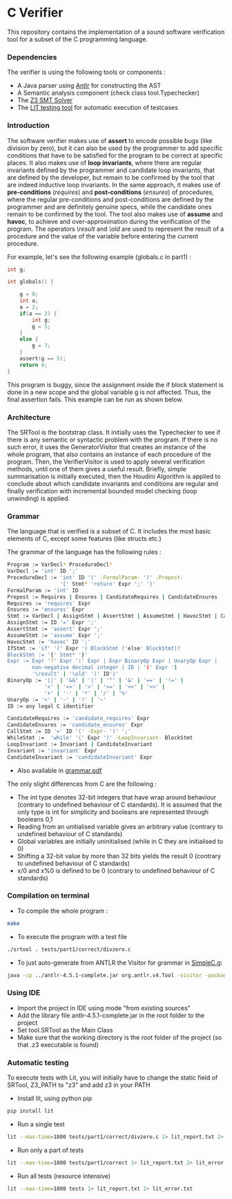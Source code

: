# C Verifier

This repository contains the implementation of a sound software verification tool for a subset of the C programming language.

### Dependencies

The verifier is using the following tools or components :
- A Java parser using [Antlr](http://www.antlr.org/) for constructing the AST
- A Semantic analysis component (check class tool.Typechecker)
- The [Z3 SMT Solver](https://github.com/z3prover/z3/wiki)
- The [LIT testing tool](https://pypi.python.org/pypi/lit) for automatic execution of testcases

### Introduction

The software verifier makes use of **assert** to encode possible bugs (like division by zero), but it can also be used by the programmer to add specific conditions that have to be satisfied for the program to be correct at specific places.
It also makes use of **loop invariants**, where there are regular invariants defined by the programmer and candidate loop invariants, that are defined by the developer, but remain to be confirmed by the tool that are indeed inductive loop invariants.
In the same approach, it makes use of **pre-conditions** (*requires*) and **post-conditions** (*ensures*) of procedures, where the regular pre-conditions and post-conditions are defined by the programmer and are definitely genuine specs, while the candidate ones remain to be confirmed by the tool.
The tool also makes use of **assume** and **havoc**, to achieve and over-approximation during the verification of the program. The operators *\result* and *\old* are used to represent the result of a procedure and the value of the variable before entering the current procedure.

For example, let's see the following example (globals.c in part1) :
```c
int g;

int globals() {

	g = 0;
	int a;
	a = 2;
	if(a == 2) {
		int g;
		g = 5;
	}
	else {
		g = 7;
	}
	assert(g == 5);
	return 0;
}
```
This program is buggy, since the assignment inside the if block statement is done in a new scope and the global variable g is not affected. Thus, the final assertion fails. This example can be run as shown below.

### Architecture

The SRTool is the bootstrap class. It initially uses the Typechecker to see if there is any semantic or syntactic problem with the program. If there is no such error, it uses the GeneratorVisitor that creates an instance of the whole program, that also contains an instance of each procedure of the program. Then, the VerifierVisitor is used to apply several verification methods, until one of them gives a useful result. Briefly, simple summarisation is initially executed, then the Houdini Algorithm is applied to conclude about which candidate invariants and conditions are regular and finally verification with incremental bounded model checking (loop unwinding) is applied.

### Grammar
The language that is verified is a subset of C. It includes the most basic elements of C, except some features (like structs etc.)

The grammar of the language has the following rules :
```sh
Program := VarDecl* ProcedureDecl*
VarDecl := 'int' ID ';'
ProcedureDecl := 'int' ID '(' -FormalParam- ')' -Prepost-
                 '{' Stmt* 'return' Expr ';' '}'
FormalParam := 'int' ID
Prepost := Requires | Ensures | CandidateRequires | CandidateEnsures
Requires := 'requires' Expr
Ensures := 'ensures' Expr
Stmt := VarDecl | AssignStmt | AssertStmt | AssumeStmt | HavocStmt | CallStmt | IfStmt | WhileStmt | BlockStmt
AssignStmt := ID '=' Expr ';'
AssertStmt := 'assert' Expr ';'
AssumeStmt := 'assume' Expr ';'
HavocStmt := 'havoc' ID ';'
IfStmt := 'if' '(' Expr ') BlockStmt ('else' BlockStmt)?
BlockStmt := '{' Stmt* '}'
Expr := Expr '?' Expr ':' Expr | Expr BinaryOp Expr | UnaryOp Expr | 
        non-negative decimal integer | ID | '(' Expr ')
        '\result' | '\old' '(' ID')'
BinaryOp := '||' | '&&' | '|' | '^' | '&' | '==' | '!=' |
            '<' | '<=' | '>' | '>=' | '<<' | '>>' |
            '+' | '-' | '*' | '/' | '%'
UnaryOp := '+' | '-' | '!' | '~'
ID := any legal C identifier

CandidateRequires := 'candidate_requires' Expr
CandidateEnsures := 'candidate_ensures' Expr
CallStmt := ID '=' ID '(' -Expr- ')' ';'
WhileStmt :=  'while' '(' Expr ')' -LoopInvariant- BlockStmt
LoopInvariant := Invariant | CandidateInvariant
Invariant := 'invariant' Expr
CandidateInvariant := 'candidateInvariant' Expr
```

* Also available in [grammar.pdf](https://github.com/dimosr7/c_verifier/blob/master/grammar.pdf)

The only slight differences from C are the following :
- The *int* type denotes 32-bit integers that have wrap around behaviour (contrary to undefined behaviour of C standards). It is assumed that the only type is int for simplicity and booleans are represented through booleans 0,1
- Reading from an unitialised variable gives an arbitrary value (contrary to undefined behaviour of C standards)
- Global variables are initially uninitialised (while in C they are initialised to 0)
- Shifting a 32-bit value by more than 32 bits yields the result 0 (contrary to undefined behaviour of C standards)
- x/0 and x%0 is defined to be 0 (contrary to undefined behaviour of C standards) 

### Compilation on terminal

- To compile the whole program :
```sh
make
```

- To execute the program with a test file
```sh
./srtool . tests/part1/correct/divzero.c
```

- To just auto-generate from ANTLR the Visitor for grammar in [SimpleC.g](https://github.com/dimosr7/c_verifier/blob/master/parser/SimpleC.g):
```sh
java -cp ../antlr-4.5.1-complete.jar org.antlr.v4.Tool -visitor -package parser SimpleC.g
```

### Using IDE

- Import the project in IDE using mode "from existing sources"
- Add the library file antlr-4.5.1-complete.jar in the root folder to the project
- Set tool.SRTool as the Main Class
- Make sure that the working directory is the root folder of the project (so that .z3 executable is found)

### Automatic testing

To execute tests with Lit, you will initially have to change the static field of SRTool, Z3_PATH to "z3" and add z3 in your PATH

- Install lit, using python pip
```sh
pip install lit
```

- Run a single test
```sh
lit --max-time=1800 tests/part1/correct/divzero.c 1> lit_report.txt 2> lit_error.txt
```

- Run only a part of tests
```sh
lit --max-time=1800 tests/part1/correct 1> lit_report.txt 2> lit_error.txt
```

- Run all tests (resource intensive)
```sh
lit --max-time=1800 tests 1> lit_report.txt 2> lit_error.txt
```